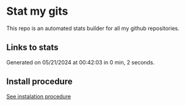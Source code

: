 # Stat my gits

This repo is an automated stats builder for all my github repositories.

## Links to stats


Generated on 05/21/2024 at 00:42:03 in 0 min, 2 seconds.

## Install procedure

[See instalation procedure](./src/install.md)
